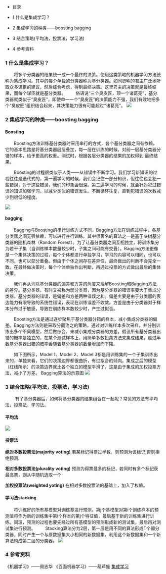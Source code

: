 * 目录
* 1 什么是集成学习？

* 2 集成学习的种类——boosting bagging

* 3 结合策略(平均法，投票法，学习法)

* 4 参考资料

### 1 什么是集成学习？
&#8195;&#8195;将多个分类器的结果统一成一个最终的决策。使用这类策略的机器学习方法统称为集成学习。其中的每个单独的分类器称为基分类器。如同贤明的君主广泛地听取众多谋臣的建议，然后综合考虑，得到最终决策。这里君主的决策就是最终结果，而每个谋臣就是基分类器。
&#8195;&#8195;俗语说“三个臭皮匠，顶一个诸葛亮”，基分类器就类似于“臭皮匠”，即使单一一个“臭皮匠”的决策能力不强，我们有效地把多个“臭皮匠”组织结合起来，其决策能力很有可能超过“诸葛亮”。
![](index_files/bcaa9510-750d-453b-b99e-b14af76af3f6.png)

### 2 集成学习的种类——boosting bagging

#### Boosting
&#8195;&#8195;Boosting方法训练基分类器时采用串行的方式，各个基分类器之间有依赖。它的基本思路是将基分类器层层叠加，每一层在训练的时候，对前一层基分类器分错的样本，给予更高的权重。测试时，根据各层分类器的结果的加权得到
最终结果。

&#8195;&#8195;Boosting的过程很类似于人类——从错误中不断学习。我们学习新知识的过程往往是迭代式的，第一遍学习的时候，我们会记住一部分知识，但往往也会犯一些错误，对于这些错误，我们的印象会很深。第二遍学习的时候，就会针对犯过错误的知识加强学习，以减少类似的错误发生。不断循环往复，直到犯错误的次数减少到很低的程度。

![](https://img-blog.csdn.net/20180713171257507?watermark/2/text/aHR0cHM6Ly9ibG9nLmNzZG4ubmV0L01FU1NJX0pBTUVT/font/5a6L5L2T/fontsize/400/fill/I0JBQkFCMA==/dissolve/70)

#### bagging

&#8195;&#8195;Bagging与Boosting的串行训练方式不同，Bagging方法在训练过程中，各基分类器之间无强依赖，可以进行并行训练。其中很著名的算法之一是基于决树基分类器的随机森林（Random Forest）。为了让基分类器之间互相独立，将训练集分为若干子集（当训练样本数量较少时，子集之间可能有交叠）。Bagging方法更像是一个集体决策的过程，每个个体都进行单独学习，学习的内容可以相同，也可以不同，也可以部分重叠。但由于个体之间存在差异性，最终做出的判断不会完全一致。在最终做决策时，每个个体单独作出判断，再通过投票的方式做出最后的集体决策。

&#8195;&#8195;我们再从消除基分类器的偏差和方差的角度来理解Boosting和Bagging方法的差异。基分类器，有时又被称为弱分类器，因为基分类器的错误率要大于集成分类器。基分类器的错误，是偏差和方差两种错误之和。偏差主要是由于分类器的表达能力有限导致的系统性错误，表现在训练误差不收敛。方差是由于分类器对于样本分布过于敏感，导致在训练样本数较少时，产生过拟合。

&#8195;&#8195;Boosting方法是通过逐步聚焦于基分类器分错的样本，减小集成分类器的偏差。Bagging方法则是采取分而治之的策略，通过对训练样本多次采样，并分别训练出多个不同模型，然后做综合，来减小集成分类器的方差。假设所有基分类器出错的概率是独立的，在某个测试样本上，用简单多数投票方法来集成结果，超过半数基分类器出错的概率会随着基分类器的数量增加而下降。

&#8195;&#8195;如下图所示，Model 1、Model 2、Model 3都是用训练集的一个子集训练出来的，单独来看，它们的决策边界都很曲折，有过拟合的倾向。集成之后的模型（红线所示）的决策边界就比各个独立的模型平滑了，这是由于集成的加权投票方法，减小了方差。
Bagging算法的示意图
![](index_files/45485ca0-7923-4dab-86eb-ab79bd6e3f7c.jpg)


### 3 结合策略(平均法，投票法，学习法)
&#8195;&#8195; 有了基分类器后，如何将基分类器的结果组合在一起呢？常见的方法有平均法，投票法，学习法。

#### 平均法

![](index_files/d9fe8d2c-728b-4073-8394-66d06aa2fae5.jpg)
#### 投票法
**绝对多数投票法(majority voting)**
若某标记得票过半数，则预测为该标记;否则拒绝预测.

**相对多数投票法(plurality voting)**
预测为得票最多的标记，若同时有多个标记获最高票，则从中随机选取一个

**加权投票法(weighted yoting)**
在相对多数投票法的基础上，加入了权值。

#### 学习法stacking
&#8195;&#8195;将训练好的所有基模型对训练基进行预测，第j个基模型对第i个训练样本的预测值将作为新的训练集中第i个样本的第j个特征值，最后基于新的训练集进行训练。同理，预测的过程也要先经过所有基模型的预测形成新的测试集，最后再对测试集进行预测。
&#8195;&#8195;Stacking算法分为2层，第一层是用不同的算法形成T个弱分类器，同时产生一个与原数据集大小相同的新数据集，利用这个新数据集和一个新算法构成第二层的分类器。
![](https://img-blog.csdn.net/20180713171307383?watermark/2/text/aHR0cHM6Ly9ibG9nLmNzZG4ubmV0L01FU1NJX0pBTUVT/font/5a6L5L2T/fontsize/400/fill/I0JBQkFCMA==/dissolve/70)



### 4 参考资料

《机器学习》——周志华
《百面机器学习》——葫芦娃
 [集成学习](https://blog.csdn.net/messi_james/article/details/81035991)
